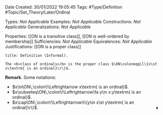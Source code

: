 <div class="topSpace"></div>

Date Created: 30/01/2022 19:05:45
Tags: #Type/Definition #Topic/Set_Theory/Later/Ordinal

Types: <i>Not Applicable</i>
Examples: <i>Not Applicable</i>
Constructions: <i>Not Applicable</i>
Generalizations: <i>Not Applicable</i>

Properties: [[ON is a transitive class]], [[ON is well-ordered by membership]]
Sufficiencies: <i>Not Applicable</i>
Equivalences: <i>Not Applicable</i>
Justifications: [[ON is a proper class]]

``` ad-Definition
title: Definition (Informal).

The <b>class of ordinals</b> is the proper class $\ON\coloneqq\l\{x\st x\textrm{ is an ordinal}\r\}$.

```

<b>Remark.</b> Some notations:
* $x\in\ON\,\colon\!\Leftrightarrow x\textrm{ is an ordinal}$.
* $x\subseteq\ON\,\colon\!\Leftrightarrow\fa y\in x:y\textrm{ is an ordinal}$.
* $x\cap\ON\,\colon\!\Leftrightarrow\l\{y\in x\st y\textrm{ is an ordinal}\r\}$.<span style="float:right;">$\blacklozenge$</span>
